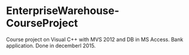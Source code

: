 # EnterpriseWarehouse-CourseProject
Course project on Visual C++ with MVS 2012 and DB in MS Access. Bank application. Done in decemberl 2015.
